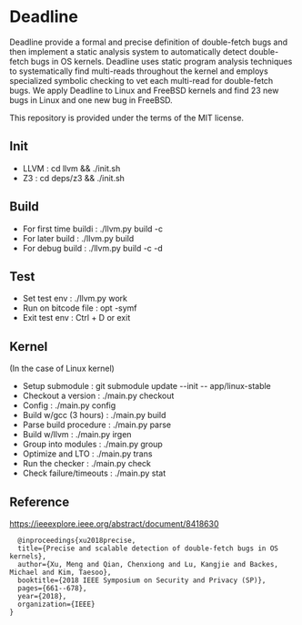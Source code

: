 # Deadline
Deadline provide a formal and precise definition of double-fetch bugs and then implement a static analysis system to automatically detect double-fetch bugs in OS kernels. Deadline uses static program analysis techniques to systematically find multi-reads throughout the kernel and employs specialized symbolic checking to vet each multi-read for double-fetch bugs. We apply Deadline to Linux and FreeBSD kernels and find 23 new bugs in Linux and one new bug in FreeBSD.

This repository is provided under the terms of the MIT license.

## Init
- LLVM    : cd llvm && ./init.sh
- Z3      : cd deps/z3 && ./init.sh

## Build
- For first time buildi   : ./llvm.py build -c
- For later build         : ./llvm.py build
- For debug build         : ./llvm.py build -c -d <item>

## Test
- Set test env            : ./llvm.py work
- Run on bitcode file     : opt -symf <path-to-output> <path-to-bitcode>
- Exit test env           : Ctrl + D or exit

## Kernel
(In the case of Linux kernel)

- Setup submodule         : git submodule update --init -- app/linux-stable
- Checkout a version      : ./main.py checkout
- Config                  : ./main.py config
- Build w/gcc (3 hours)   : ./main.py build
- Parse build procedure   : ./main.py parse
- Build w/llvm            : ./main.py irgen
- Group into modules      : ./main.py group
- Optimize and LTO        : ./main.py trans
- Run the checker         : ./main.py check
- Check failure/timeouts  : ./main.py stat

## Reference
https://ieeexplore.ieee.org/abstract/document/8418630
```
  @inproceedings{xu2018precise,
  title={Precise and scalable detection of double-fetch bugs in OS kernels},
  author={Xu, Meng and Qian, Chenxiong and Lu, Kangjie and Backes, Michael and Kim, Taesoo},
  booktitle={2018 IEEE Symposium on Security and Privacy (SP)},
  pages={661--678},
  year={2018},
  organization={IEEE}
}
```
